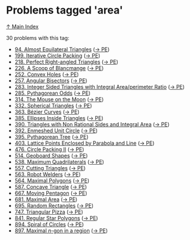 # Problems tagged 'area'

[↑ Main Index](../README.md)

30 problems with this tag:

- [94. Almost Equilateral Triangles](../problems/94.md) ([→ PE](https://projecteuler.net/problem=94))
- [199. Iterative Circle Packing](../problems/199.md) ([→ PE](https://projecteuler.net/problem=199))
- [218. Perfect Right-angled Triangles](../problems/218.md) ([→ PE](https://projecteuler.net/problem=218))
- [226. A Scoop of Blancmange](../problems/226.md) ([→ PE](https://projecteuler.net/problem=226))
- [252. Convex Holes](../problems/252.md) ([→ PE](https://projecteuler.net/problem=252))
- [257. Angular Bisectors](../problems/257.md) ([→ PE](https://projecteuler.net/problem=257))
- [283. Integer Sided Triangles with Integral Area/perimeter Ratio](../problems/283.md) ([→ PE](https://projecteuler.net/problem=283))
- [285. Pythagorean Odds](../problems/285.md) ([→ PE](https://projecteuler.net/problem=285))
- [314. The Mouse on the Moon](../problems/314.md) ([→ PE](https://projecteuler.net/problem=314))
- [332. Spherical Triangles](../problems/332.md) ([→ PE](https://projecteuler.net/problem=332))
- [363. Bézier Curves](../problems/363.md) ([→ PE](https://projecteuler.net/problem=363))
- [385. Ellipses Inside Triangles](../problems/385.md) ([→ PE](https://projecteuler.net/problem=385))
- [390. Triangles with Non Rational Sides and Integral Area](../problems/390.md) ([→ PE](https://projecteuler.net/problem=390))
- [392. Enmeshed Unit Circle](../problems/392.md) ([→ PE](https://projecteuler.net/problem=392))
- [395. Pythagorean Tree](../problems/395.md) ([→ PE](https://projecteuler.net/problem=395))
- [403. Lattice Points Enclosed by Parabola and Line](../problems/403.md) ([→ PE](https://projecteuler.net/problem=403))
- [476. Circle Packing II](../problems/476.md) ([→ PE](https://projecteuler.net/problem=476))
- [514. Geoboard Shapes](../problems/514.md) ([→ PE](https://projecteuler.net/problem=514))
- [538. Maximum Quadrilaterals](../problems/538.md) ([→ PE](https://projecteuler.net/problem=538))
- [557. Cutting Triangles](../problems/557.md) ([→ PE](https://projecteuler.net/problem=557))
- [563. Robot Welders](../problems/563.md) ([→ PE](https://projecteuler.net/problem=563))
- [564. Maximal Polygons](../problems/564.md) ([→ PE](https://projecteuler.net/problem=564))
- [587. Concave Triangle](../problems/587.md) ([→ PE](https://projecteuler.net/problem=587))
- [667. Moving Pentagon](../problems/667.md) ([→ PE](https://projecteuler.net/problem=667))
- [681. Maximal Area](../problems/681.md) ([→ PE](https://projecteuler.net/problem=681))
- [695. Random Rectangles](../problems/695.md) ([→ PE](https://projecteuler.net/problem=695))
- [747. Triangular Pizza](../problems/747.md) ([→ PE](https://projecteuler.net/problem=747))
- [841. Regular Star Polygons](../problems/841.md) ([→ PE](https://projecteuler.net/problem=841))
- [894. Spiral of Circles](../problems/894.md) ([→ PE](https://projecteuler.net/problem=894))
- [897. Maximal $n$-gon in a region](../problems/897.md) ([→ PE](https://projecteuler.net/problem=897))
